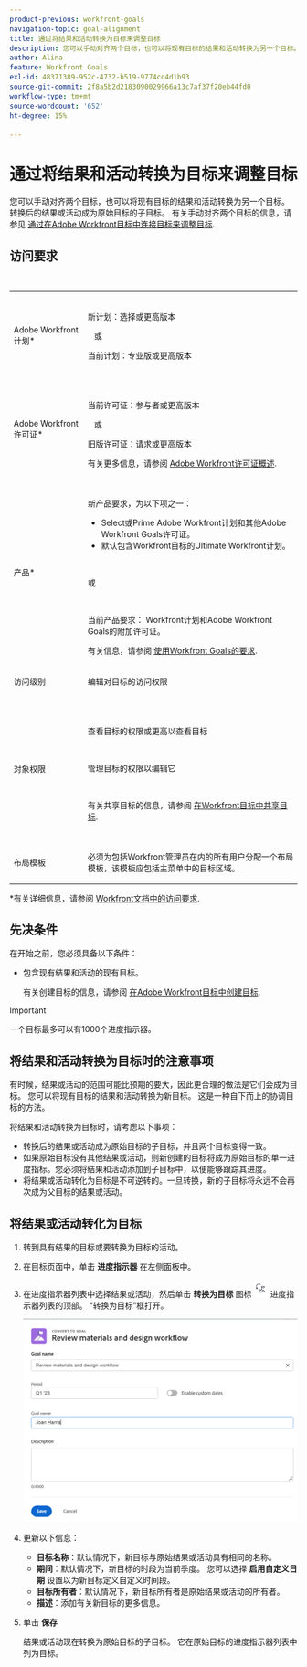 ```yaml
---
product-previous: workfront-goals
navigation-topic: goal-alignment
title: 通过将结果和活动转换为目标来调整目标
description: 您可以手动对齐两个目标，也可以将现有目标的结果和活动转换为另一个目标。 转换后的结果或活动成为原始目标的子目标。 有关手动对齐两个目标的信息，请参阅在Adobe Workfront目标中通过连接来对齐目标。
author: Alina
feature: Workfront Goals
exl-id: 48371389-952c-4732-b519-9774cd4d1b93
source-git-commit: 2f8a5b2d2183090029966a13c7af37f20eb44fd0
workflow-type: tm+mt
source-wordcount: '652'
ht-degree: 15%

---
```


# 通过将结果和活动转换为目标来调整目标

您可以手动对齐两个目标，也可以将现有目标的结果和活动转换为另一个目标。 转换后的结果或活动成为原始目标的子目标。
有关手动对齐两个目标的信息，请参见 [通过在Adobe Workfront目标中连接目标来调整目标](../../workfront-goals/goal-alignment/align-goals-by-connecting-them.md).

## 访问要求


<table style="table-layout:auto">
 <col>
 </col>
 <col>
 </col>
 <tbody>
  <tr>
   <td role="rowheader">Adobe Workfront计划*</td>
   <td>
   <p>新计划：选择或更高版本</p>
   或
   <p>当前计划：专业版或更高版本</p>
   
   </td>
  </tr>
  <tr>
   <td role="rowheader">Adobe Workfront许可证*</td>
   <td>
   <p>当前许可证：参与者或更高版本</p>
   或
   <p>旧版许可证：请求或更高版本</p> <p>有关更多信息，请参阅 <a href="../../administration-and-setup/add-users/access-levels-and-object-permissions/wf-licenses.md" class="MCXref xref">Adobe Workfront许可证概述</a>.</p> </td>
  </tr>
  <tr>
   <td role="rowheader">产品*</td>
   <td>
   <p> 新产品要求，为以下项之一： </p>
<ul>
<li>Select或Prime Adobe Workfront计划和其他Adobe Workfront Goals许可证。</li>
<li>默认包含Workfront目标的Ultimate Workfront计划。 </li></ul>
   <p>或</p>
   <p>当前产品要求： Workfront计划和Adobe Workfront Goals的附加许可证。 </p> <p>有关信息，请参阅 <a href="../../workfront-goals/goal-management/access-needed-for-wf-goals.md" class="MCXref xref">使用Workfront Goals的要求</a>. </p> </td>
  </tr>
  <tr>
   <td role="rowheader">访问级别</td>
   <td> <p>编辑对目标的访问权限</p> </td>
  </tr>
  <tr data-mc-conditions="">
   <td role="rowheader">对象权限</td>
   <td>
    <div>
     <p>查看目标的权限或更高以查看目标</p>
     <p>管理目标的权限以编辑它</p>
     <p>有关共享目标的信息，请参阅 <a href="../../workfront-goals/workfront-goals-settings/share-a-goal.md" class="MCXref xref">在Workfront目标中共享目标</a>. </p>
    </div> </td>
  </tr>
<tr>
   <td role="rowheader"><p>布局模板</p></td>
   <td> <p>必须为包括Workfront管理员在内的所有用户分配一个布局模板，该模板应包括主菜单中的目标区域。 </p>  
</td>
  </tr>
 </tbody>
</table>

*有关详细信息，请参阅 [Workfront文档中的访问要求](/help/quicksilver/administration-and-setup/add-users/access-levels-and-object-permissions/access-level-requirements-in-documentation.md).

## 先决条件

在开始之前，您必须具备以下条件：

* 包含现有结果和活动的现有目标。

  有关创建目标的信息，请参阅 [在Adobe Workfront目标中创建目标](../../workfront-goals/goal-management/create-goals.md).

>[!IMPORTANT]
>
>一个目标最多可以有1000个进度指示器。

<!--drafted for goal redesign: At PRODUCTION: update the sentence above to remove Production/ Preview references-->

## 将结果和活动转换为目标时的注意事项

有时候，结果或活动的范围可能比预期的要大，因此更合理的做法是它们会成为目标。 您可以将现有目标的结果和活动转换为新目标。 这是一种自下而上的协调目标的方法。

将结果和活动转换为目标时，请考虑以下事项：

* 转换后的结果或活动成为原始目标的子目标，并且两个目标变得一致。
* 如果原始目标没有其他结果或活动，则新创建的目标将成为原始目标的单一进度指标。您必须将结果和活动添加到子目标中，以便能够跟踪其进度。
* 将结果或活动转化为目标是不可逆转的。一旦转换，新的子目标将永远不会再次成为父目标的结果或活动。

## 将结果或活动转化为目标

<!--
<span class="preview">Converting results and activities differs depending on what environment you use. </span>

### Convert a result or activity to a goal in the Production environment

1. Go to a goal that has a result or an activity that you want to convert to a goal.
1. Click the name of the goal to open the **Goal Details** panel.
1. Expand the **Results** or **Activities** right-pointing arrows to see a list of results or activities for the goal. 

1. Click the **gear icon** ![](assets/settings-gear-icon.png) to the right of the result or activity name that you want to convert, then click **Convert into a Goal**.

   ![](assets/convert-to-goal-link-highlighted-350x191.png)

1. (Optional) Remove the name of the original activity or result owner from the **Goal Owner** field and replace it with another user, team, group, or your organization's name. By default, Workfront selects the owner of the result or the activity as the goal owner. 
1. Click **Convert**. The activity or result displays as an aligned goal in the Goal Details panel of the original goal and the original activity or result is removed from the original goal and transferred to the second goal. By default, the new goal has the same name as the original converted result or activity. 
1. (Optional) Click the name of the new goal to open the **Goal Details** panel and edit the name of the goal. For information about editing any information for an existing goal, see [Edit goals in Adobe Workfront Goals](../../workfront-goals/goal-management/edit-goals.md).
-->

1. 转到具有结果的目标或要转换为目标的活动。
1. 在目标页面中，单击 **进度指示器** 在左侧面板中。
1. 在进度指示器列表中选择结果或活动，然后单击 **转换为目标** 图标 ![](assets/convert-to-goal-icon-unshimmed.png) 进度指示器列表的顶部。 “转换为目标”框打开。

   ![](assets/convert-to-goal-box-unshimmed.png)
1. 更新以下信息：
   * **目标名称**：默认情况下，新目标与原始结果或活动具有相同的名称。
   * **期间**：默认情况下，新目标的时段为当前季度。 您可以选择 **启用自定义日期** 设置以为新目标定义自定义时间段。
   * **目标所有者**：默认情况下，新目标所有者是原始结果或活动的所有者。
   * **描述**：添加有关新目标的更多信息。
1. 单击 **保存**

   结果或活动现在转换为原始目标的子目标。 它在原始目标的进度指示器列表中列为目标。



